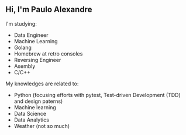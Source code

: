 

## Hi, I'm Paulo Alexandre

I'm studying:
- Data Engineer
- Machine Learning
- Golang
- Homebrew at retro consoles
- Reversing Engineer
- Asembly 
- C/C++


My  knowledges are related to:
- Python (focusing efforts with pytest, Test-driven Development (TDD) and design paterns)
- Machine learning
- Data Science
- Data Analytics
- Weather (not so much)
